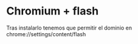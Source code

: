 # Chromium + flash

Tras instalarlo tenemos que permitir el dominio en
chrome://settings/content/flash
